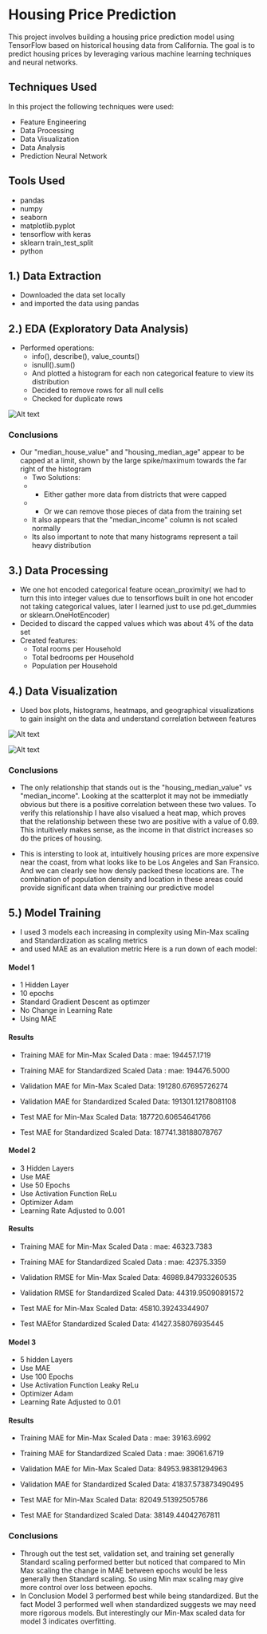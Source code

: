 # Housing Price Prediction
This project involves building a housing price prediction model using TensorFlow based on historical housing data from California. 
The goal is to predict housing prices by leveraging various machine learning techniques and neural networks.

## Techniques Used
In this project the following techniques were used: 
- Feature Engineering
- Data Processing
- Data Visualization
- Data Analysis
- Prediction Neural Network

## Tools Used 
- pandas
- numpy
- seaborn
- matplotlib.pyplot
- tensorflow with keras 
- sklearn train_test_split
- python
  
## 1.) Data Extraction 
- Downloaded the data set locally
- and imported the data using pandas

## 2.) EDA (Exploratory Data Analysis)
- Performed operations:
    * info(), describe(), value_counts()
    * isnull().sum()
    * And plotted a histogram for each non categorical feature to view its distribution 
    * Decided to remove rows for all null cells
    * Checked for duplicate rows


![Alt text]( images/Distributions.png )

      
### Conclusions
- Our "median_house_value" and "housing_median_age" appear to be capped at a limit, shown by the large spike/maximum towards the far right of the histogram
  * Two Solutions:
  *   * Either gather more data from districts that were capped
  *   * Or we can remove those pieces of data from the training set
  * It also appears that the "median_income" column is not scaled normally
  * Its also important to note that many histograms represent a tail heavy distribution
      
## 3.) Data Processing 
- We one hot encoded categorical feature ocean_proximity( we had to turn this into integer values due to tensorflows built in one hot encoder not taking categorical values, later I learned just to use pd.get_dummies or sklearn.OneHotEncoder)
- Decided to discard the capped values which was about 4% of the data set 
- Created features: 
  * Total rooms per Household
  * Total bedrooms per Household
  * Population per Household

## 4.) Data Visualization 
- Used box plots, histograms, heatmaps, and geographical visualizations to gain insight on the data and understand correlation between features

![Alt text](images/Heatmap.png)

![Alt text](images/GeographicalMap.png)

### Conclusions 

- The only relationship that stands out is the "housing_median_value" vs "median_income". Looking at the scatterplot it may not be immediatly obvious but there is a positive correlation between these two values. To verify this relationship I have also visalued a heat map, which proves that the relationship between these two are positive with a value of 0.69. This intuitively makes sense, as the income in that district increases so do the prices of housing.
  
- This is intersting to look at, intuitively housing prices are more expensive near the coast, from what looks like to be Los Angeles and San Fransico. And we can clearly see how densly packed these locations are. The combination of population density and location in these areas could provide significant data when training our predictive model

## 5.) Model Training 
- I used 3 models each increasing in complexity using Min-Max scaling and Standardization as scaling metrics
- and used MAE as an evalution metric
Here is a run down of each model:

#### Model 1
* 1 Hidden Layer
* 10 epochs
* Standard Gradient Descent as optimzer
* No Change in Learning Rate
* Using MAE
  
#### Results 

- Training MAE for Min-Max Scaled Data : mae: 194457.1719
- Training MAE for Standardized Scaled Data : mae: 194476.5000

- Validation MAE for Min-Max Scaled Data: 191280.67695726274
- Validation MAE for Standardized Scaled Data: 191301.12178081108

- Test MAE for Min-Max Scaled Data: 187720.60654641766
- Test MAE for Standardized Scaled Data: 187741.38188078767

#### Model 2
* 3 Hidden Layers
* Use MAE
* Use 50 Epochs
* Use Activation Function ReLu
* Optimizer Adam
* Learning Rate Adjusted to 0.001

#### Results

- Training MAE for Min-Max Scaled Data : mae: 46323.7383
- Training MAE for Standardized Scaled Data : mae: 42375.3359

- Validation RMSE for Min-Max Scaled Data: 46989.847933260535
- Validation RMSE for Standardized Scaled Data: 44319.95090891572

- Test MAE for Min-Max Scaled Data: 45810.39243344907
- Test MAEfor Standardized Scaled Data: 41427.358076935445
  
#### Model 3
* 5 hidden Layers
* Use MAE
* Use 100 Epochs
* Use Activation Function Leaky ReLu
* Optimizer Adam
* Learning Rate Adjusted to 0.01

#### Results

- Training MAE for Min-Max Scaled Data : mae: 39163.6992

- Training MAE for Standardized Scaled Data : mae: 39061.6719
  

- Validation MAE for Min-Max Scaled Data: 84953.98381294963

- Validation MAE for Standardized Scaled Data: 41837.573873490495
  

- Test MAE for Min-Max Scaled Data: 82049.51392505786

- Test MAE for Standardized Scaled Data: 38149.44042767811


### Conclusions
- Through out the test set, validation set, and training set generally Standard scaling performed better but noticed that compared to Min Max scaling the change in MAE between epochs would be less generally then Standard scaling. So using Min max scaling may give more control over loss between epochs.
- In Conclusion Model 3 performed best while being standardized. But the fact Model 3 performed well when standardized suggests we may need more rigorous models. But interestingly our Min-Max scaled data for model 3 indicates overfitting. 

